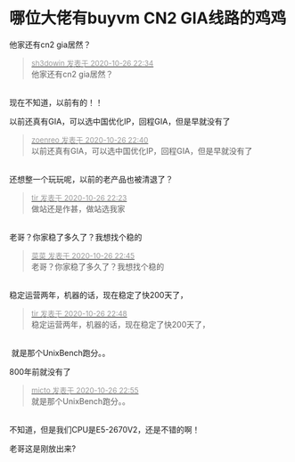 # 哪位大佬有buyvm CN2 GIA线路的鸡鸡


他家还有cn2 gia居然？

<div class="quote"><blockquote><font size="2"><a href="https://www.hostloc.com/forum.php?mod=redirect&amp;goto=findpost&amp;pid=9356474&amp;ptid=758759" target="_blank"><font color="#999999">sh3dowin 发表于 2020-10-26 22:34</font></a></font><br />
他家还有cn2 gia居然？</blockquote></div><br />
现在不知道，以前有的！！

以前还真有GIA，可以选中国优化IP，回程GIA，但是早就没有了

<div class="quote"><blockquote><font size="2"><a href="https://www.hostloc.com/forum.php?mod=redirect&amp;goto=findpost&amp;pid=9356502&amp;ptid=758759" target="_blank"><font color="#999999">zoenreo 发表于 2020-10-26 22:40</font></a></font><br />
以前还真有GIA，可以选中国优化IP，回程GIA，但是早就没有了</blockquote></div><br />
还想整一个玩玩呢，以前的老产品也被清退了？

<div class="quote"><blockquote><font size="2"><a href="https://www.hostloc.com/forum.php?mod=redirect&amp;goto=findpost&amp;pid=9356413&amp;ptid=758759" target="_blank"><font color="#999999">tir 发表于 2020-10-26 22:23</font></a></font><br />
做站还是作甚，做站选我家</blockquote></div><br />
老哥？你家稳了多久了？我想找个稳的&nbsp;&nbsp;<img src="static/image/smiley/default/lol.gif" smilieid="12" border="0" alt="" />

<div class="quote"><blockquote><font size="2"><a href="https://www.hostloc.com/forum.php?mod=redirect&amp;goto=findpost&amp;pid=9356537&amp;ptid=758759" target="_blank"><font color="#999999">菜菜 发表于 2020-10-26 22:45</font></a></font><br />
老哥？你家稳了多久了？我想找个稳的</blockquote></div><br />
稳定运营两年，机器的话，现在稳定了快200天了，<img src="static/image/smiley/yct/010.gif" smilieid="41" border="0" alt="" />

<div class="quote"><blockquote><font size="2"><a href="https://www.hostloc.com/forum.php?mod=redirect&amp;goto=findpost&amp;pid=9356560&amp;ptid=758759" target="_blank"><font color="#999999">tir 发表于 2020-10-26 22:48</font></a></font><br />
稳定运营两年，机器的话，现在稳定了快200天了，</blockquote></div><br />
<img src="static/image/smiley/yct/008.gif" smilieid="39" border="0" alt="" /> 就是那个UnixBench跑分。。

800年前就没有了

<div class="quote"><blockquote><font size="2"><a href="https://www.hostloc.com/forum.php?mod=redirect&amp;goto=findpost&amp;pid=9356603&amp;ptid=758759" target="_blank"><font color="#999999">micto 发表于 2020-10-26 22:55</font></a></font><br />
就是那个UnixBench跑分。。</blockquote></div><br />
不知道，但是我们CPU是E5-2670V2，还是不错的啊！<img src="static/image/smiley/yct/008.gif" smilieid="39" border="0" alt="" />

老哥这是刚放出来?
